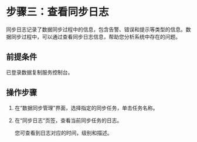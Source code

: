 # 步骤三：查看同步日志<a name="drs_10_0008"></a>

同步日志记录了数据同步过程中的信息，包含告警、错误和提示等类型的信息。数据同步过程中，可以通过查看同步日志信息，帮助您分析系统中存在的问题。

## 前提条件<a name="section16256919193311"></a>

已登录数据复制服务控制台。

## 操作步骤<a name="section59386647165940"></a>

1.  在“数据同步管理”界面，选择指定的同步任务，单击任务名称。
2.  在“同步日志“页签，查看当前同步任务的日志。

    您可查看到日志对应的时间，级别和描述。


